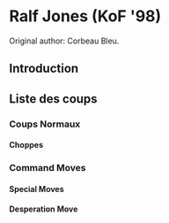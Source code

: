 # Ralf Jones (KoF '98)

Original author: Corbeau Bleu.

## Introduction

## Liste des coups

### Coups Normaux

#### Choppes

### Command Moves

#### Special Moves

#### Desperation Move
